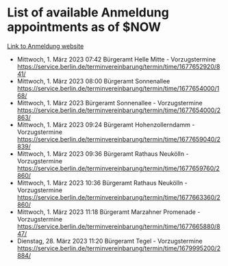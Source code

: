 # List of available Anmeldung appointments as of $NOW
[Link to Anmeldung website](https://service.berlin.de/terminvereinbarung/termin/tag.php?termin=1&anliegen[]=120686&dienstleisterlist=122210,122217,327316,122219,327312,122227,327314,122231,327346,122243,327348,122254,122252,329742,122260,329745,122262,329748,122271,327278,122273,327274,122277,327276,330436,122280,327294,122282,327290,122284,327292,122291,327270,122285,327266,122286,327264,122296,327268,150230,329760,122297,327286,122294,327284,122312,329763,122314,329775,122304,327330,122311,327334,122309,327332,317869,122281,327352,122279,329772,122283,122276,327324,122274,327326,122267,329766,122246,327318,122251,327320,122257,327322,122208,327298,122226,327300&herkunft=http%3A%2F%2Fservice.berlin.de%2Fdienstleistung%2F120686%2F)
- Mittwoch, 1. März 2023 07:42 Bürgeramt Helle Mitte - Vorzugstermine https://service.berlin.de/terminvereinbarung/termin/time/1677652920/841/
- Mittwoch, 1. März 2023 08:00 Bürgeramt Sonnenallee https://service.berlin.de/terminvereinbarung/termin/time/1677654000/168/
- Mittwoch, 1. März 2023  Bürgeramt Sonnenallee - Vorzugstermine https://service.berlin.de/terminvereinbarung/termin/time/1677654000/2863/
- Mittwoch, 1. März 2023 09:24 Bürgeramt Hohenzollerndamm - Vorzugstermine https://service.berlin.de/terminvereinbarung/termin/time/1677659040/2839/
- Mittwoch, 1. März 2023 09:36 Bürgeramt Rathaus Neukölln - Vorzugstermine https://service.berlin.de/terminvereinbarung/termin/time/1677659760/2860/
- Mittwoch, 1. März 2023 10:36 Bürgeramt Rathaus Neukölln - Vorzugstermine https://service.berlin.de/terminvereinbarung/termin/time/1677663360/2860/
- Mittwoch, 1. März 2023 11:18 Bürgeramt Marzahner Promenade - Vorzugstermine https://service.berlin.de/terminvereinbarung/termin/time/1677665880/847/
- Dienstag, 28. März 2023 11:20 Bürgeramt Tegel - Vorzugstermine https://service.berlin.de/terminvereinbarung/termin/time/1679995200/2884/
